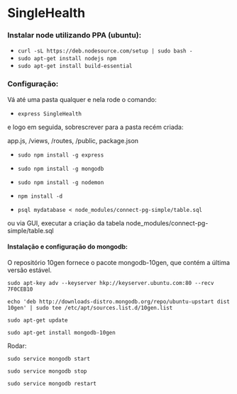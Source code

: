 # SingleHealth

### Instalar node utilizando PPA (ubuntu):

* `curl -sL https://deb.nodesource.com/setup | sudo bash -`
* `sudo apt-get install nodejs npm`
* `sudo apt-get install build-essential`

### Configuração:
  
Vá até uma pasta qualquer e nela rode o comando:

* `express SingleHealth`
 
e logo em seguida, sobrescrever para a pasta recém criada: 

 app.js, /views, /routes, /public, package.json 

* `sudo npm install -g express`  

* `sudo npm install -g mongodb`

* `sudo npm install -g nodemon`

* `npm install -d`

* `psql mydatabase < node_modules/connect-pg-simple/table.sql` 
 
ou via GUI, executar a criação da tabela node_modules/connect-pg-simple/table.sql
 
 
#### Instalação e configuração do mongodb: 
 O repositório 10gen fornece o pacote mongodb-10gen, que contém a última versão estável.

 `sudo apt-key adv --keyserver hkp://keyserver.ubuntu.com:80 --recv 7F0CEB10`
 
 `echo 'deb http://downloads-distro.mongodb.org/repo/ubuntu-upstart dist 10gen' | sudo tee /etc/apt/sources.list.d/10gen.list`
 
 `sudo apt-get update`

 `sudo apt-get install mongodb-10gen`
 
 Rodar:
 
 `sudo service mongodb start`
 
 `sudo service mongodb stop`
 
 `sudo service mongodb restart`
